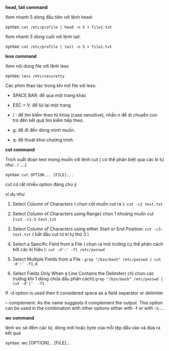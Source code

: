 **head, tail command**

Xem nhanh 5 dòng đầu tiên với lệnh head:

syntax: `cat /etc/profile | head -n 5 > file1.txt`

Xem nhanh 5 dòng cuối với lệnh tail:

syntax: `cat /etc/profile | tail -n 5 > file1.txt`

**less command**

Xem nội dung file với lệnh less 

syntax: `less /etc/securetty`

Các phím thao tác trong khi mở file với less:

- SPACE BAR: để qua một trang khác

- ESC + V: để lùi lại một trang

- /<keyword> : để tìm kiếm theo từ khóa (case sensitive), nhấn n để di chuyển con trỏ đến kết quả tìm kiếm tiếp theo.

- g<line number>: để đi đến dòng mình muốn.

- q: để thoát khoi chương trình

**cut command**

Trích xuất đoạn text mong muốn với lệnh cut ( có thể phân biệt qua các kí tự như . / ....)

syntax: `cut OPTION... [FILE]...`

cut có rất nhiều option đáng chú ý 

ví dụ như

1. Select Column of Characters ( chọn cột muốn cut ra ): `cut -c2 test.txt`

2. Select Column of Characters using Range( chọn 1 khoảng muốn cut ):`cut -c1-3 test.txt`

3. Select Column of Characters using either Start or End Position: `cut -c3- test.txt` ( bắt đầu cut từ kí tự thứ 3 )

4. Select a Specific Field from a File ( chọn ra môi trường cụ thể phân cách bởi các kí hiệu ): `cut -d':' -f1 /etc/passwd`

5. Select Multiple Fields from a File : `grep "/bin/bash" /etc/passwd | cut -d':' -f1,6`

6. Select Fields Only When a Line Contains the Delimiter( chỉ chọn các trường khi 1 dòng chứa dấu phân cách):`grep "/bin/bash" /etc/passwd | cut -d'|'  -f1`

If -d option is used then it considered space as a field separator or delimiter

– complement: As the name suggests it complement the output. This option can be used in the combination with other options either with -f or with -c....


**wc command**

lệnh wc sẽ đếm các từ, dòng mới hoặc byte của mỗi tệp đầu vào và đưa ra kết quả

syntax: wc [OPTION]... [FILE]...
